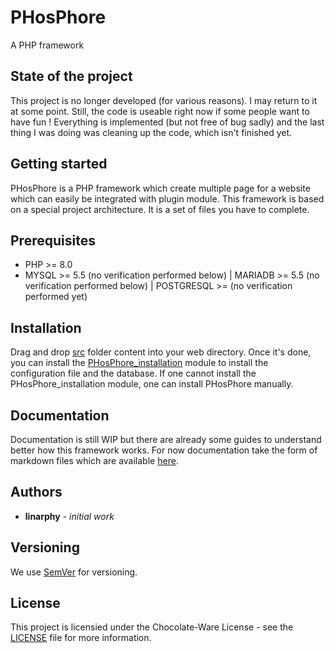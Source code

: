 # PHosPhore
 
 A PHP framework

## State of the project

This project is no longer developed (for various reasons). I may return to it at some point. Still, the code is useable right now if some people want to have fun ! Everything is implemented (but not free of bug sadly) and the last thing I was doing was cleaning up the code, which isn't finished yet.

## Getting started

PHosPhore is a PHP framework which create multiple page for a website which can easily be integrated with plugin module.
This framework is based on a special project architecture. It is a set of files you have to complete.

## Prerequisites

* PHP >= 8.0
* MYSQL >= 5.5 (no verification performed below) | MARIADB >= 5.5 (no verification performed below) | POSTGRESQL >= (no verification performed yet)

## Installation

Drag and drop [src](src) folder content into your web directory. Once it's done, you can install the [PHosPhore_installation](https://github.com/gugus2000/PHosPhore_installation) module to install the configuration file and the database.
If one cannot install the PHosPhore_installation module, one can install PHosPhore manually.

## Documentation

Documentation is still WIP but there are already some guides to understand better how this framework works.
For now documentation take the form of markdown files which are available [here](doc/get_started.md).

## Authors

* **linarphy** - *initial work*

## Versioning

We use [SemVer](http://semver.org/) for versioning.

## License

This project is licensied under the Chocolate-Ware License - see the [LICENSE](LICENSE) file for more information.
